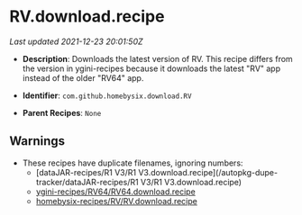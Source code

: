 # RV.download.recipe

_Last updated 2021-12-23 20:01:50Z_

- **Description**: Downloads the latest version of RV. This recipe differs from the version in ygini-recipes because it downloads the latest "RV" app instead of the older "RV64" app.

- **Identifier**: `com.github.homebysix.download.RV`

- **Parent Recipes**: `None`


## Warnings

- These recipes have duplicate filenames, ignoring numbers:
    - [dataJAR-recipes/R1 V3/R1 V3.download.recipe](/autopkg-dupe-tracker/dataJAR-recipes/R1 V3/R1 V3.download.recipe)
    - [ygini-recipes/RV64/RV64.download.recipe](/autopkg-dupe-tracker/ygini-recipes/RV64/RV64.download.recipe)
    - [homebysix-recipes/RV/RV.download.recipe](/autopkg-dupe-tracker/homebysix-recipes/RV/RV.download.recipe)